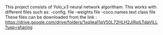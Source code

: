 This project consists of Yolo_v3 neural network algoritham. This works with different files such as:
-config. file
-weights file
-coco.names.text class file
These files can be downloaded from the link :
https://drive.google.com/drive/folders/1xqiIea11qV50L72HLH2JiRplLTdaVILL?usp=sharing
